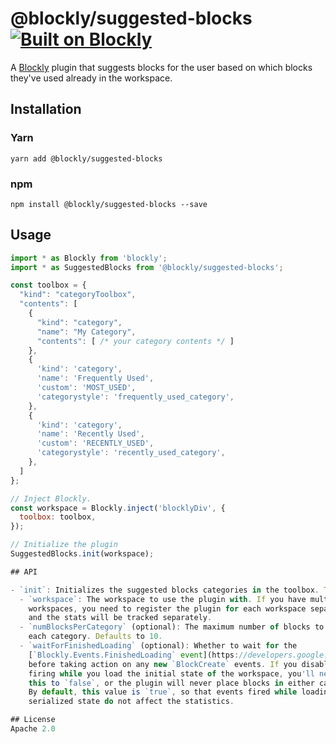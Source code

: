 # @blockly/suggested-blocks [![Built on Blockly](https://tinyurl.com/built-on-blockly)](https://github.com/google/blockly)

A [Blockly](https://www.npmjs.com/package/blockly) plugin that suggests blocks for the user based on which blocks they've used already in the workspace.

## Installation

### Yarn
```
yarn add @blockly/suggested-blocks
```

### npm
```
npm install @blockly/suggested-blocks --save
```

## Usage
```js
import * as Blockly from 'blockly';
import * as SuggestedBlocks from '@blockly/suggested-blocks';

const toolbox = {
  "kind": "categoryToolbox",
  "contents": [
    {
      "kind": "category",
      "name": "My Category",
      "contents": [ /* your category contents */ ]
    },
    {
      'kind': 'category',
      'name': 'Frequently Used',
      'custom': 'MOST_USED',
      'categorystyle': 'frequently_used_category',
    },
    {
      'kind': 'category',
      'name': 'Recently Used',
      'custom': 'RECENTLY_USED',
      'categorystyle': 'recently_used_category',
    },
  ]
};

// Inject Blockly.
const workspace = Blockly.inject('blocklyDiv', {
  toolbox: toolbox,
});

// Initialize the plugin
SuggestedBlocks.init(workspace);

## API

- `init`: Initializes the suggested blocks categories in the toolbox. Takes several arguments:
  - `workspace`: The workspace to use the plugin with. If you have multiple
    workspaces, you need to register the plugin for each workspace separately,
    and the stats will be tracked separately.
  - `numBlocksPerCategory` (optional): The maximum number of blocks to show in
    each category. Defaults to 10.
  - `waitForFinishedLoading` (optional): Whether to wait for the
    [`Blockly.Events.FinishedLoading` event](https://developers.google.com/blockly/reference/js/blockly.events_namespace.finishedloading_class.md)
    before taking action on any new `BlockCreate` events. If you disable event
    firing while you load the initial state of the workspace, you'll need to set
    this to `false`, or the plugin will never place blocks in either category.
    By default, this value is `true`, so that events fired while loading initial
    serialized state do not affect the statistics.

## License
Apache 2.0
